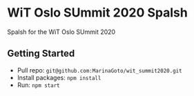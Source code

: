 # WiT Oslo SUmmit 2020 Spalsh

Spalsh for the WiT Oslo SUmmit 2020

## Getting Started

- Pull repo: `git@github.com:MarinaGoto/wit_summit2020.git`
- Install packages: `npm install` 
- Run: `npm start` 
